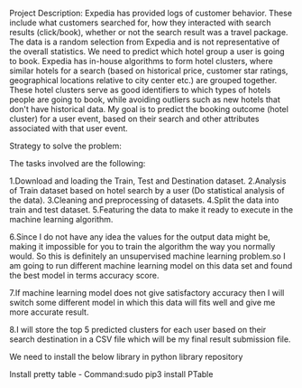 
Project Description:
Expedia has provided logs of customer behavior. These include what customers searched for, how they interacted with search results (click/book), whether or not the search result was a travel package. The data is a random selection from Expedia and is not representative of the overall statistics. We need to predict which hotel group a user is going to book. Expedia has in-house algorithms to form hotel clusters, where similar hotels for a search (based on historical price, customer star ratings, geographical locations relative to city center etc.) are grouped together. These hotel clusters serve as good identifiers to which types of hotels people are going to book, while avoiding outliers such as new hotels that don't have historical data. My goal is to predict the booking outcome (hotel cluster) for a user event, based on their search and other attributes associated with that user event.


Strategy to solve the problem:

The tasks involved are the following: 

1.Download and loading the Train, Test and Destination dataset. 
2.Analysis of Train dataset based on hotel search by a user (Do statistical analysis of the data). 
3.Cleaning and preprocessing of datasets. 
4.Split the data into train and test dataset. 
5.Featuring the data to make it ready to execute in the machine learning algorithm. 

6.Since I do not have any idea the values for the output data might be, making it impossible for you to train the algorithm the way you normally would. So this is definitely an unsupervised machine learning problem.so I am going to run different machine learning model on this data set and found the best model in terms accuracy score.


7.If machine learning model does not give satisfactory accuracy then I will switch some different model in which this data will fits well and give me more accurate result.


8.I will store the top 5 predicted clusters for each user based on their search destination in a CSV file which will be my final result submission file. 



We need to install the below library in python library repository

Install pretty table - 
Command:sudo pip3 install PTable
